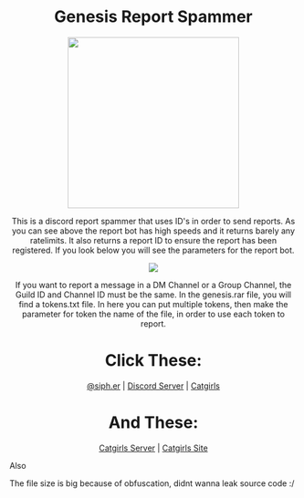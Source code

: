 <h1 align="center">Genesis Report Spammer</h1>
<p align="center"><img src="https://send.thigh.pics/raw/em06D18b9.gif" height=300></p>
<p align="center">
	<h7>This is a discord report spammer that uses ID's in order to send reports. As you can see above the report bot has high speeds and it returns barely any ratelimits. It also returns a report ID to ensure the report has been registered. If you look below you will see the parameters for the report bot.</h7>
</p>
<p align="center"><img src="https://send.thigh.pics/raw/emeFd2D1D.png"></p>
<p align="center">
	<h7>If you want to report a message in a DM Channel or a Group Channel, the Guild ID and Channel ID must be the same. In the genesis.rar file, you will find a tokens.txt file. In here you can put multiple tokens, then make the parameter for token the name of the file, in order to use each token to report.</h7>
</p>
<h1 align="center">Click These:</h1>
<p align="center">
<a href="https://instagram.com/siph.er">@siph.er</a>
 | <a href="https://discord.gg/dior">Discord Server</a>
 | <a href="https://catgirls.wtf">Catgirls</a>
</p>
<h1 align="center">And These:</h1>
<p align="center">
<a href="https://discord.gg/catgirls">Catgirls Server</a>
 | <a href="https://catgirls.wtf">Catgirls Site</a>
</p
<h1>Also</h1>
<p>The file size is big because of obfuscation, didnt wanna leak source code :/</p>
